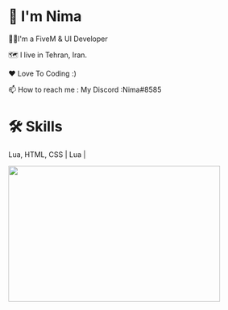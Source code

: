 # 👋 I'm Nima

👨‍💻I'm a FiveM & UI Developer

🗺️ I live in Tehran, Iran.

❤ Love To Coding :)

📫 How to reach me : My Discord :Nima#8585

# 🛠 Skills
Lua, HTML, CSS
| Lua |

<img src ="https://raw.githubusercontent.com/abhisheknaiidu/abhisheknaiidu/master/code.gif" width=420 height=270 >
